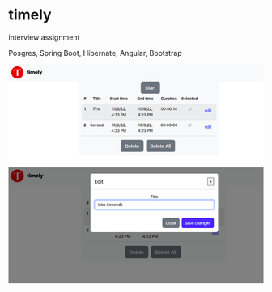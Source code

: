 # timely
interview assignment

Posgres, Spring Boot, Hibernate, Angular, Bootstrap

![Screenshot1](ss_timely_1.png "Screenshot1")
![Screenshot2](ss_timely_2.png "Screenshot2")
